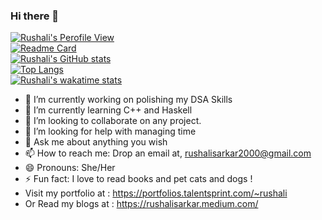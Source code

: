 ### Hi there 👋
[![Rushali's Perofile View](https://komarev.com/ghpvc/?username=Rushali-Sarkar&style=plastic&color=blue)]()
<br>
[![Readme Card](https://github-readme-stats.vercel.app/api/pin/?username=Rushali-Sarkar&repo=haskell&show_owner=true&theme=radical&hide_border=true)]()
<br>
[![Rushali's GitHub stats](https://github-readme-stats.vercel.app/api?username=Rushali-Sarkar&show_icons=true&theme=radical&hide_border=true&cache_seconds=86400)]()
<br>
[![Top Langs](https://github-readme-stats.vercel.app/api/top-langs/?username=Rushali-Sarkar&theme=radical&layout=compact&langs_count=10&hide_border=true&cache_seconds=86400)]()
<br>
[![Rushali's wakatime stats](https://github-readme-stats.vercel.app/api/wakatime?username=RushaliSarkar&layout=compact&theme=radical&hide_border=true&cache_seconds=86400)]()
<br>

- 🔭 I’m currently working on polishing my DSA Skills
- 🌱 I’m currently learning C++ and Haskell
- 👯 I’m looking to collaborate on any project.
- 🤔 I’m looking for help with managing time
- 💬 Ask me about anything you wish
- 📫 How to reach me: Drop an email at, rushalisarkar2000@gmail.com
- 😄 Pronouns: She/Her
- ⚡ Fun fact: I love to read books and pet cats and dogs !
- Visit my portfolio at : https://portfolios.talentsprint.com/~rushali
- Or Read my blogs at : https://rushalisarkar.medium.com/

